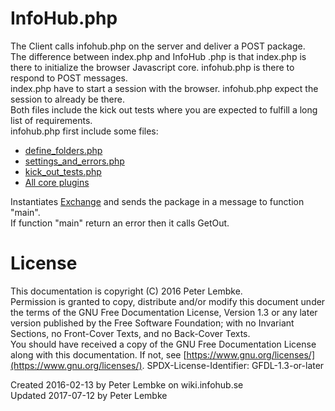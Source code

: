 # InfoHub.php
The Client calls infohub.php on the server and deliver a POST package.  
The difference between index.php and InfoHub .php is that index.php is there to initialize the browser Javascript core. infohub.php is there to respond to POST messages.  
index.php have to start a session with the browser. infohub.php expect the session to already be there.  
Both files include the kick out tests where you are expected to fulfill a long list of requirements.  
infohub.php first include some files:   

- [define_folders.php](main,core_root_definefolders)
- [settings_and_errors.php](main,core_include_settingsanderrors)
- [kick_out_tests.php](main,core_include_kickouttests)
- [All core plugins](main,core)

Instantiates [Exchange](plugin,infohub_exchange) and sends the package in a message to function "main".  
If function "main" return an error then it calls GetOut.  

# License
This documentation is copyright (C) 2016 Peter Lembke.  
Permission is granted to copy, distribute and/or modify this document under the terms of the GNU Free Documentation License, Version 1.3 or any later version published by the Free Software Foundation; with no Invariant Sections, no Front-Cover Texts, and no Back-Cover Texts.  
You should have received a copy of the GNU Free Documentation License along with this documentation. If not, see [https://www.gnu.org/licenses/](https://www.gnu.org/licenses/).  SPDX-License-Identifier: GFDL-1.3-or-later  

Created 2016-02-13 by Peter Lembke on wiki.infohub.se  
Updated 2017-07-12 by Peter Lembke  

